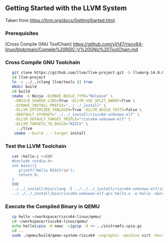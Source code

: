 ## Getting Started with the LLVM System
Taken from https://llvm.org/docs/GettingStarted.html.

### Prerequisites
[Cross Compile GNU ToolChain] https://github.com/yli147/riscv64-linux/blob/main/Compile%20RSIC-V%20GNU%20ToolChain.md

### Cross Compile GNU Toolchain
```bash
   git clone https://github.com/llvm/llvm-project.git -b llvmorg-14.0.0
   cd llvm-project
   ln -s ../../clang llvm/tools || true
   mkdir build
   cd build
   cmake -G Ninja -DCMAKE_BUILD_TYPE="Release" \
    -DBUILD_SHARED_LIBS=True -DLLVM_USE_SPLIT_DWARF=True \
    -DCMAKE_INSTALL_PREFIX="../../_install" \
    -DLLVM_OPTIMIZED_TABLEGEN=True -DLLVM_BUILD_TESTS=False \
    -DDEFAULT_SYSROOT="../../_install/riscv64-unknown-elf" \
    -DLLVM_DEFAULT_TARGET_TRIPLE="riscv64-unknown-elf" \
    -DLLVM_TARGETS_TO_BUILD="RISCV" \
     ../llvm
    cmake --build . --target install
```

### Test the LLVM Toolchain
```bash
   cat >hello.c <<END
   #include <stdio.h>
   int main(){
      printf("Hello RISCV!\n");
      return 0;
   }
   END
   ../../_install/bin/clang -I ../../../_install/riscv64-unknown-elf/include/ -O -c hello.c
   ../../../_install/bin/riscv64-unknown-elf-gcc hello.o -o hello -march=rv64imac -mabi=lp64
```

### Execute the Compiled Binary in QEMU
```bash
   cp hello ~/workspace/riscv64-linux/qemu/
   cd ~/workspace/riscv64-linux/qemu/
   echo hello|cpio -H newc -o|gzip -9 >> ../initramfs.cpio.gz 
   cd ..
   sudo ./qemu/build/qemu-system-riscv64 -nographic -machine virt -kernel ./linux/arch/riscv/boot/Image -initrd initramfs.cpio.gz -append "root=/dev/vda ro console=ttyS0"
```
